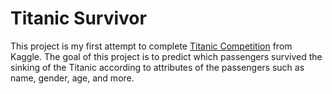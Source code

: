 # Titanic Survivor

This project is my first attempt to complete [Titanic Competition](https://www.kaggle.com/c/titanic) from Kaggle. The goal of this project is to predict which passengers survived the sinking of the Titanic according to attributes of the passengers such as name, gender, age, and more.

